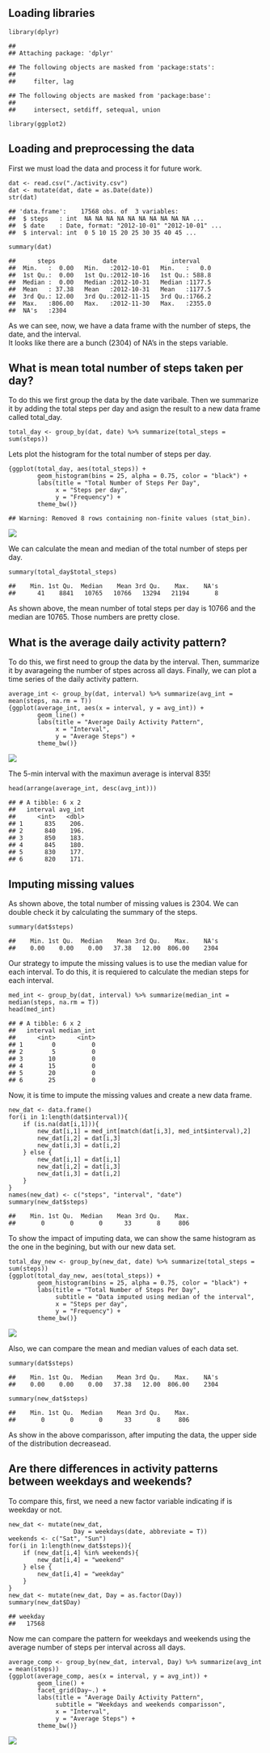 Loading libraries
-----------------

    library(dplyr)

    ## 
    ## Attaching package: 'dplyr'

    ## The following objects are masked from 'package:stats':
    ## 
    ##     filter, lag

    ## The following objects are masked from 'package:base':
    ## 
    ##     intersect, setdiff, setequal, union

    library(ggplot2)

Loading and preprocessing the data
----------------------------------

First we must load the data and process it for future work.

    dat <- read.csv("./activity.csv")
    dat <- mutate(dat, date = as.Date(date))
    str(dat)

    ## 'data.frame':    17568 obs. of  3 variables:
    ##  $ steps   : int  NA NA NA NA NA NA NA NA NA NA ...
    ##  $ date    : Date, format: "2012-10-01" "2012-10-01" ...
    ##  $ interval: int  0 5 10 15 20 25 30 35 40 45 ...

    summary(dat)

    ##      steps             date               interval     
    ##  Min.   :  0.00   Min.   :2012-10-01   Min.   :   0.0  
    ##  1st Qu.:  0.00   1st Qu.:2012-10-16   1st Qu.: 588.8  
    ##  Median :  0.00   Median :2012-10-31   Median :1177.5  
    ##  Mean   : 37.38   Mean   :2012-10-31   Mean   :1177.5  
    ##  3rd Qu.: 12.00   3rd Qu.:2012-11-15   3rd Qu.:1766.2  
    ##  Max.   :806.00   Max.   :2012-11-30   Max.   :2355.0  
    ##  NA's   :2304

As we can see, now, we have a data frame with the number of steps, the
date, and the interval.  
It looks like there are a bunch (2304) of NA’s in the steps variable.

What is mean total number of steps taken per day?
-------------------------------------------------

To do this we first group the data by the date varibale. Then we
summarize it by adding the total steps per day and asign the result to a
new data frame called total\_day.

    total_day <- group_by(dat, date) %>% summarize(total_steps = sum(steps))

Lets plot the histogram for the total number of steps per day.

    {ggplot(total_day, aes(total_steps)) +
            geom_histogram(bins = 25, alpha = 0.75, color = "black") +
            labs(title = "Total Number of Steps Per Day",
                 x = "Steps per day",
                 y = "Frequency") +
            theme_bw()}

    ## Warning: Removed 8 rows containing non-finite values (stat_bin).

![](PA1_template_files/figure-markdown_strict/stepshistogram-1.png)

We can calculate the mean and median of the total number of steps per
day.

    summary(total_day$total_steps)

    ##    Min. 1st Qu.  Median    Mean 3rd Qu.    Max.    NA's 
    ##      41    8841   10765   10766   13294   21194       8

As shown above, the mean number of total steps per day is 10766 and the
median are 10765. Those numbers are pretty close.

What is the average daily activity pattern?
-------------------------------------------

To do this, we first need to group the data by the interval. Then,
summarize it by avarageing the number of stpes across all days. Finally,
we can plot a time series of the daily activity pattern.

    average_int <- group_by(dat, interval) %>% summarize(avg_int = mean(steps, na.rm = T))
    {ggplot(average_int, aes(x = interval, y = avg_int)) +
            geom_line() + 
            labs(title = "Average Daily Activity Pattern",
                 x = "Interval",
                 y = "Average Steps") +
            theme_bw()}

![](PA1_template_files/figure-markdown_strict/activitypattern-1.png)

The 5-min interval with the maximun average is interval 835!

    head(arrange(average_int, desc(avg_int)))

    ## # A tibble: 6 x 2
    ##   interval avg_int
    ##      <int>   <dbl>
    ## 1      835    206.
    ## 2      840    196.
    ## 3      850    183.
    ## 4      845    180.
    ## 5      830    177.
    ## 6      820    171.

Imputing missing values
-----------------------

As shown above, the total number of missing values is 2304. We can
double check it by calculating the summary of the steps.

    summary(dat$steps)

    ##    Min. 1st Qu.  Median    Mean 3rd Qu.    Max.    NA's 
    ##    0.00    0.00    0.00   37.38   12.00  806.00    2304

Our strategy to impute the missing values is to use the median value for
each interval. To do this, it is requiered to calculate the median steps
for each interval.

    med_int <- group_by(dat, interval) %>% summarize(median_int = median(steps, na.rm = T))
    head(med_int)

    ## # A tibble: 6 x 2
    ##   interval median_int
    ##      <int>      <int>
    ## 1        0          0
    ## 2        5          0
    ## 3       10          0
    ## 4       15          0
    ## 5       20          0
    ## 6       25          0

Now, it is time to impute the missing values and create a new data
frame.

    new_dat <- data.frame()
    for(i in 1:length(dat$interval)){
        if (is.na(dat[i,1])){
            new_dat[i,1] = med_int[match(dat[i,3], med_int$interval),2]
            new_dat[i,2] = dat[i,3]
            new_dat[i,3] = dat[i,2]
        } else {
            new_dat[i,1] = dat[i,1]
            new_dat[i,2] = dat[i,3]
            new_dat[i,3] = dat[i,2]
        }
    }
    names(new_dat) <- c("steps", "interval", "date")
    summary(new_dat$steps)

    ##    Min. 1st Qu.  Median    Mean 3rd Qu.    Max. 
    ##       0       0       0      33       8     806

To show the impact of imputing data, we can show the same histogram as
the one in the begining, but with our new data set.

    total_day_new <- group_by(new_dat, date) %>% summarize(total_steps = sum(steps))
    {ggplot(total_day_new, aes(total_steps)) +
            geom_histogram(bins = 25, alpha = 0.75, color = "black") +
            labs(title = "Total Number of Steps Per Day",
                 subtitle = "Data imputed using median of the interval",
                 x = "Steps per day",
                 y = "Frequency") +
            theme_bw()}

![](PA1_template_files/figure-markdown_strict/stepsperdaynew-1.png)

Also, we can compare the mean and median values of each data set.

    summary(dat$steps)

    ##    Min. 1st Qu.  Median    Mean 3rd Qu.    Max.    NA's 
    ##    0.00    0.00    0.00   37.38   12.00  806.00    2304

    summary(new_dat$steps)

    ##    Min. 1st Qu.  Median    Mean 3rd Qu.    Max. 
    ##       0       0       0      33       8     806

As show in the above comparisson, after imputing the data, the upper
side of the distribution decreasead.

Are there differences in activity patterns between weekdays and weekends?
-------------------------------------------------------------------------

To compare this, first, we need a new factor variable indicating if is
weekday or not.

    new_dat <- mutate(new_dat,
                      Day = weekdays(date, abbreviate = T))
    weekends <- c("Sat", "Sun")
    for(i in 1:length(new_dat$steps)){
        if (new_dat[i,4] %in% weekends){
            new_dat[i,4] = "weekend"
        } else {
            new_dat[i,4] = "weekday"
        }
    }
    new_dat <- mutate(new_dat, Day = as.factor(Day))
    summary(new_dat$Day)

    ## weekday 
    ##   17568

Now me can compare the pattern for weekdays and weekends using the
average number of steps per interval across all days.

    average_comp <- group_by(new_dat, interval, Day) %>% summarize(avg_int = mean(steps))
    {ggplot(average_comp, aes(x = interval, y = avg_int)) +
            geom_line() + 
            facet_grid(Day~.) +
            labs(title = "Average Daily Activity Pattern",
                 subtitle = "Weekdays and weekends comparisson",
                 x = "Interval",
                 y = "Average Steps") +
            theme_bw()}

![](PA1_template_files/figure-markdown_strict/compplot-1.png)
